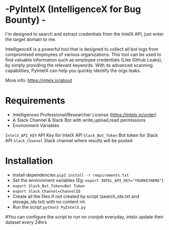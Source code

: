 # -PyIntelX (IntelligenceX for Bug Bounty) -
I'm designed to search and extract credentials from the IntelX API, just enter the target domain to me.


IntelligenceX is a powerful tool that is designed to collect all bot logs from compromised employees of various organizations. This tool can be used to find valuable information such as employee credentials (Like Github Leaks), by simply providing the relevant keywords. With its advanced scanning capabilities, PyIntelX can help you quickly identify the orgs leaks.

More info: https://intelx.io/about

# Requirements
* Intelligences Professional/Researcher License (https://intelx.io/order)
* A Slack Channel & Slack Bot with write,upload,read permissions
* Environment Variables 

```IntelX_API_KEY``` API Key for IntelX API
```Slack_Bot_Token``` Bot token for Slack API
```Slack_Channel``` Slack channel where results will be posted

# Installation

* Install dependencies ```pip3 install -r requirements.txt```
* Set the environment variables (Eg: ```export INTEL_API_KEY="YOURKEYHERE"```)
*  ```export Slack_Bot_Token=Bot Token```
*  ```export Slack_Channel=ChannelID```
* Create all the files if not created by script (search_ids.txt and storage_ids.txt) with no content int. 
* Run the script ```python3 PyIntelX.py```

#You can configure the script to run on cronjob everyday, intelx update their dataset every 24hrs

